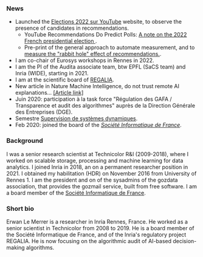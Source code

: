 ### News

* Launched the [Elections 2022 sur YouTube](https://elections.whosban.eu.org) website, to observe the presence of candidates in recommendations.
  * YouTube Recommendations Do Predict Polls: [A note on the 2022 French presidential election ](https://hal.inria.fr/hal-03655608v1).
  * Pre-print of the general approach to automate measurement, and to [measure the "rabbit hole" effect of recommendations.](https://hal.inria.fr/hal-03620039v1).
* I am co-chair of Eurosys workshops in Rennes in 2022.
* I am the PI of the Audita associate team, btw EPFL (SaCS team) and Inria (WIDE), starting in 2021.
* I am at the scientific board of [REGALIA](https://www.inria.fr/fr/le-projet-pilote-regalia-au-service-de-la-regulation-des-algorithmes).
* New article in Nature Machine Intelligence, do not trust remote AI explanations... [[Article link]](https://rdcu.be/b6qB4)
* Juin 2020: participation à la task force "Régulation des GAFA / Transparence et audit des algorithmes" auprès de la Direction Générale des Entreprises (DGE).
* Semestre [Supervision de systèmes dynamiques](https://semestres-cyber.inria.fr/supsec/).
* Feb 2020: joined the board of the [*Société Informatique de France*](https://www.societe-informatique-de-france.fr/).


### Background

I was a senior research scientist at Technicolor R&I (2009-2018), where I worked on scalable storage, processing and machine learning for data analytics. I joined Inria in 2018, an on a permanent researcher position in 2021. I obtained my habilitation (HDR) on November 2016 from University of Rennes 1. I am the president and on of the sysadmins of the gozdata association, that provides the gozmail service, built from free software. I am a board member of the [Société Informatique de France](https://www.societe-informatique-de-france.fr/).

### Short bio

Erwan Le Merrer is a researcher in Inria Rennes, France. He worked as a senior scientist in Technicolor from 2008 to 2019. He is a board member of the Société Informatique de France, and of the Inria's regulatory project REGALIA. He is now focusing on the algorithmic audit of AI-based decision-making algorithms. 
